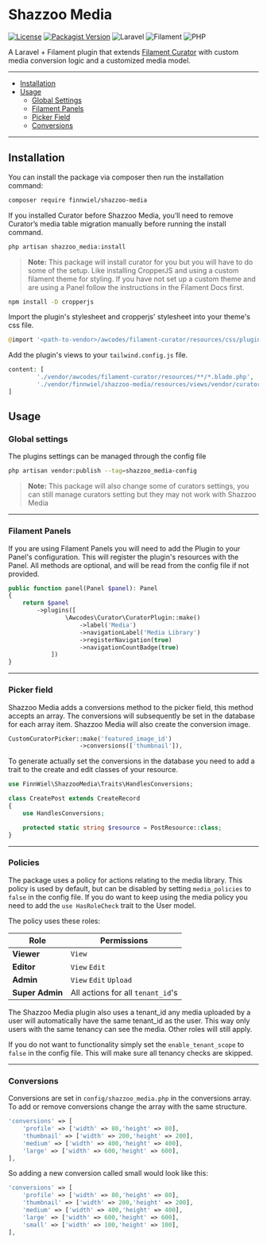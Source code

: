 # Shazzoo Media

[![License](https://img.shields.io/github/license/finnwiel/shazzoo-media.svg)](LICENSE)
[![Packagist Version](https://img.shields.io/packagist/v/finnwiel/shazzoo-media.svg)](https://packagist.org/packages/finnwiel/shazzoo-media)
![Laravel](https://img.shields.io/badge/laravel-12.x-red)
![Filament](https://img.shields.io/badge/filament-3.x-yellow)
![PHP](https://img.shields.io/badge/php-^8.1-blue)

A Laravel + Filament plugin that extends [Filament Curator](https://github.com/awcodes/filament-curator) with custom media conversion logic and a customized media model.

---

- [Installation](#-installation)
- [Usage](#-usage)
  - [Global Settings](#global-settings)
  - [Filament Panels](#filament-panels)
  - [Picker Field](#picker-field)
  - [Conversions](#conversions)

---

##  Installation
You can install the package via composer then run the installation command:

```bash
composer require finnwiel/shazzoo-media
```

If you installed Curator before Shazzoo Media, you’ll need to remove Curator’s media table migration manually before running the install command.

```bash
php artisan shazzoo_media:install
```

 > **Note:** This package will install curator for you but you will have to do some of the setup. Like installing CropperJS and using a custom filament theme for styling. If you have not set up a custom theme and are using a Panel follow the instructions in the Filament Docs first.

```bash
npm install -D cropperjs
```


Import the plugin's stylesheet and cropperjs' stylesheet into your theme's css file.
```php
@import '<path-to-vendor>/awcodes/filament-curator/resources/css/plugin.css';
```
Add the plugin's views to your ```tailwind.config.js``` file.
```php
content: [
        './vendor/awcodes/filament-curator/resources/**/*.blade.php',
        './vendor/finnwiel/shazzoo-media/resources/views/vendor/curator/components/**/*.blade.php',
]
```

##  Usage
### Global settings

The plugins settings can be managed through the config file

```bash
php artisan vendor:publish --tag=shazzoo_media-config
```

> **Note:** This package will also change some of curators settings, you can still manage curators setting but they may not work with Shazzoo Media
___
### Filament Panels
If you are using Filament Panels you will need to add the Plugin to your Panel's configuration. This will register the plugin's resources with the Panel. All methods are optional, and will be read from the config file if not provided.

```php
public function panel(Panel $panel): Panel
{
    return $panel
        ->plugins([
                \Awcodes\Curator\CuratorPlugin::make()
                    ->label('Media')
                    ->navigationLabel('Media Library')
                    ->registerNavigation(true)
                    ->navigationCountBadge(true)   
            ])
}
```
___

### Picker field

Shazzoo Media adds a conversions method to the picker field, this method accepts an array. The conversions will subsequently be set in the database for each array item. Shazzoo Media will also create the conversion image.

```php
CustomCuratorPicker::make('featured_image_id')
                    ->conversions(['thumbnail']),
```

To generate actually set the conversions in the database you need to add a trait to the create and edit classes of your resource.

```php
use FinnWiel\ShazzooMedia\Traits\HandlesConversions;

class CreatePost extends CreateRecord
{
    use HandlesConversions;

    protected static string $resource = PostResource::class;
}
```
___
### Policies
The package uses a policy for actions relating to the media library. This policy is used by default, but can be disabled by setting `media_policies` to `false` in the config file. If you do want to keep using the media policy you need to add the `use HasRoleCheck` trait to the User model. 


The policy uses these roles:

| Role | Permissions |
|--------------|-------------------------------------------------------------------------------------------|
| **Viewer**      | `View`                                                     |
| **Editor**      | `View` `Edit`                                              |
| **Admin**       | `View` `Edit` `Upload`                                     |
| **Super Admin** | All actions for all `tenant_id`'s
 
The Shazzoo Media plugin also uses a tenant_id any media uploaded by a user will automatically have the same tenant_id as the user. This way only users with the same tenancy can see the media. Other roles will still apply.

If you do not want to functionality simply set the `enable_tenant_scope` to `false` in the config file. This will make sure all tenancy checks are skipped.
___
### Conversions

Conversions are set in `config/shazzoo_media.php` in the conversions array. To add or remove conversions change the array with the same structure.

```php
'conversions' => [
    'profile' => ['width' => 80,'height' => 80],
    'thumbnail' => ['width' => 200,'height' => 200],
    'medium' => ['width' => 400,'height' => 400],
    'large' => ['width' => 600,'height' => 600],
],
```

So adding a new conversion called small would look like this:

```php
'conversions' => [
    'profile' => ['width' => 80,'height' => 80],
    'thumbnail' => ['width' => 200,'height' => 200],
    'medium' => ['width' => 400,'height' => 400],
    'large' => ['width' => 600,'height' => 600],
    'small' => ['width' => 100,'height' => 100],
],
```






